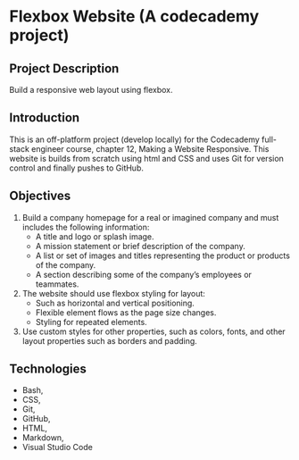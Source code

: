 # Flexbox Website (A codecademy project)

## Project Description
Build a responsive web layout using flexbox.

## Introduction
This is an off-platform project (develop locally) for the Codecademy full-stack engineer course, chapter 12, Making a Website Responsive. This website is builds from scratch using html and CSS and uses Git for version control and finally pushes to GitHub.

## Objectives
1. Build a company homepage for a real or imagined company and must includes the following information:
    * A title and logo or splash image.
    * A mission statement or brief description of the company.
    * A list or set of images and titles representing the product or products of the company.
    * A section describing some of the company’s employees or teammates.
2. The website should use flexbox styling for layout:
    * Such as horizontal and vertical positioning.
    * Flexible element flows as the page size changes.
    * Styling for repeated elements.
3. Use custom styles for other properties, such as colors, fonts, and other layout properties such as borders and padding.

## Technologies
* Bash,
* CSS,
* Git,
* GitHub,
* HTML,
* Markdown,
* Visual Studio Code